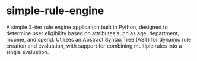 # simple-rule-engine
A simple 3-tier rule engine application built in Python, designed to determine user eligibility based on attributes such as age, department, income, and spend. Utilizes an Abstract Syntax Tree (AST) for dynamic rule creation and evaluation, with support for combining multiple rules into a single evaluation.
